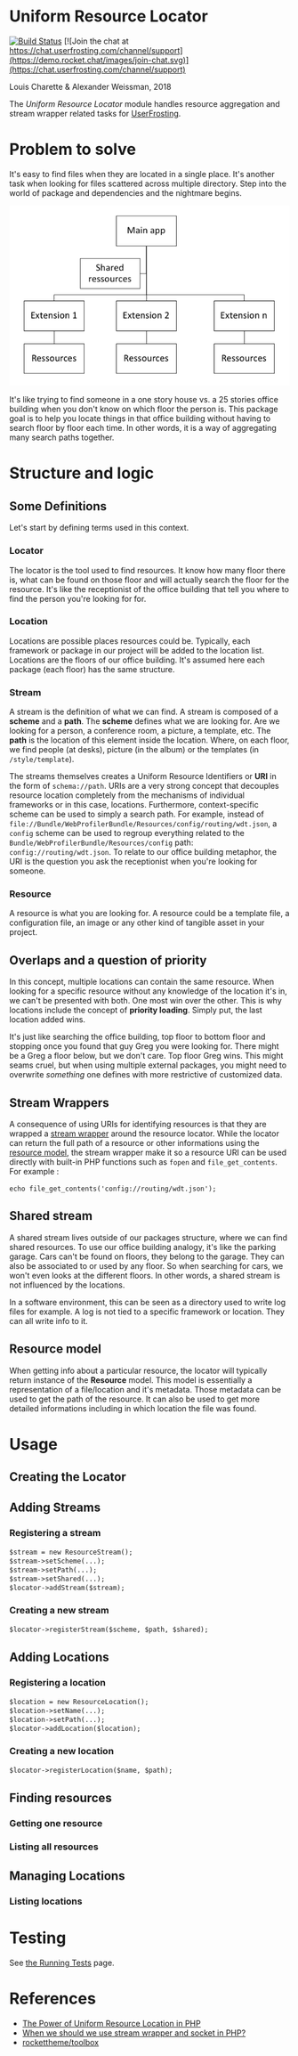 # Uniform Resource Locator

[![Build Status](https://travis-ci.org/userfrosting/UniformResourceLocator.svg?branch=master)](https://travis-ci.org/userfrosting/UniformResourceLocator)
[![Join the chat at https://chat.userfrosting.com/channel/support](https://demo.rocket.chat/images/join-chat.svg)](https://chat.userfrosting.com/channel/support)

Louis Charette & Alexander Weissman, 2018

The _Uniform Resource Locator_ module handles resource aggregation and stream wrapper related tasks for [UserFrosting](https://github.com/userfrosting/UserFrosting).

# Problem to solve

It's easy to find files when they are located in a single place. It's another task when looking for files scattered across multiple directory. Step into the world of package and dependencies and the nightmare begins.

![](images/Graph.png)

It's like trying to find someone in a one story house vs. a 25 stories office building when you don't know on which floor the person is. This package goal is to help you locate things in that office building without having to search floor by floor each time. In other words, it is a way of aggregating many search paths together.

# Structure and logic

## Some Definitions

Let's start by defining terms used in this context.

### Locator

The locator is the tool used to find resources. It know how many floor there is, what can be found on those floor and will actually search the floor for the resource. It's like the receptionist of the office building that tell you where to find the person you're looking for for.

### Location

Locations are possible places resources could be. Typically, each framework or package in our project will be added to the location list. Locations are the floors of our office building. It's assumed here each package (each floor) has the same structure.

### Stream

A stream is the definition of what we can find. A stream is composed of a **scheme** and a **path**. The **scheme** defines what we are looking for. Are we looking for a person, a conference room, a picture, a template, etc. The **path** is the location of this element inside the location. Where, on each floor, we find people (at desks), picture (in the album) or the templates (in `/style/template`).

The streams themselves creates a Uniform Resource Identifiers or **URI** in the form of `schema://path`. URIs are a very strong concept that decouples resource location completely from the mechanisms of individual frameworks or in this case, locations. Furthermore, context-specific scheme can be used to simply a search path. For example, instead of `file://Bundle/WebProfilerBundle/Resources/config/routing/wdt.json`, a `config` scheme can be used to regroup everything related to the `Bundle/WebProfilerBundle/Resources/config` path: `config://routing/wdt.json`. To relate to our office building metaphor, the URI is the question you ask the receptionist when you're looking for someone.

### Resource

A resource is what you are looking for. A resource could be a template file, a configuration file, an image or any other kind of tangible asset in your project.

## Overlaps and a question of priority

In this concept, multiple locations can contain the same resource. When looking for a specific resource without any knowledge of the location it's in, we can't be presented with both. One most win over the other. This is why locations include the concept of **priority loading**. Simply put, the last location added wins.

It's just like searching the office building, top floor to bottom floor and stopping once you found that guy Greg you were looking for. There might be a Greg a floor below, but we don't care. Top floor Greg wins. This might seams cruel, but when using multiple external packages, you might need to overwrite _something_ one defines with more restrictive of customized data.

## Stream Wrappers

A consequence of using URIs for identifying resources is that they are wrapped a [stream wrapper](http://www.php.net/manual/en/class.streamwrapper.php) around the resource locator. While the locator can return the full path of a resource or other informations using the [resource model](#resource-model), the stream wrapper make it so a resource URI can be used directly with built-in PHP functions such as `fopen` and `file_get_contents`. For example :

```
echo file_get_contents('config://routing/wdt.json');
```

## Shared stream

A shared stream lives outside of our packages structure, where we can find shared resources. To use our office building analogy, it's like the parking garage. Cars can't be found on floors, they belong to the garage. They can also be associated to or used by any floor. So when searching for cars, we won't even looks at the different floors. In other words, a shared stream is not influenced by the locations.

In a software environment, this can be seen as a directory used to write log files for example. A log is not tied to a specific framework or location. They can all write info to it.

## Resource model

When getting info about a particular resource, the locator will typically return instance of the **Resource** model. This model is essentially a representation of a file/location and it's metadata. Those metadata can be used to get the path of the resource. It can also be used to get more detailed informations including in which location the file was found.

# Usage

## Creating the Locator

## Adding Streams

### Registering a stream

```
$stream = new ResourceStream();
$stream->setScheme(...);
$stream->setPath(...);
$stream->setShared(...);
$locator->addStream($stream); 
```

### Creating a new stream

```
$locator->registerStream($scheme, $path, $shared); 
```

## Adding Locations

### Registering a location

```
$location = new ResourceLocation();
$location->setName(...);
$location->setPath(...);
$locator->addLocation($location); 
```

### Creating a new location

```
$locator->registerLocation($name, $path); 
```

## Finding resources

### Getting one resource

### Listing all resources

## Managing Locations

### Listing locations


# Testing

See [the Running Tests](RUNNING_TESTS.md) page.

# References

- [The Power of Uniform Resource Location in PHP](https://web.archive.org/web/20131116092917/http://webmozarts.com/2013/06/19/the-power-of-uniform-resource-location-in-php/)
- [When we should we use stream wrapper and socket in PHP?](https://stackoverflow.com/questions/11222498/when-we-should-we-use-stream-wrapper-and-socket-in-php)
- [rockettheme/toolbox](https://github.com/rockettheme/toolbox)